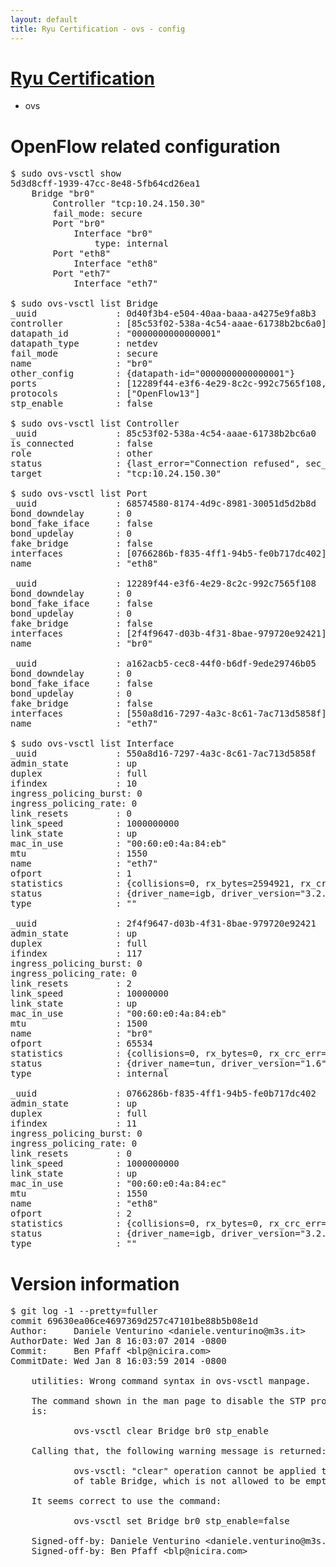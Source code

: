 ```yaml
---
layout: default
title: Ryu Certification - ovs - config
---
```

# [Ryu Certification](http://osrg.github.io/ryu/certification.html)
* ovs 

# OpenFlow related configuration
<pre>
$ sudo ovs-vsctl show
5d3d8cff-1939-47cc-8e48-5fb64cd26ea1
    Bridge "br0"
        Controller "tcp:10.24.150.30"
        fail_mode: secure
        Port "br0"
            Interface "br0"
                type: internal
        Port "eth8"
            Interface "eth8"
        Port "eth7"
            Interface "eth7"

$ sudo ovs-vsctl list Bridge
_uuid               : 0d40f3b4-e504-40aa-baaa-a4275e9fa8b3
controller          : [85c53f02-538a-4c54-aaae-61738b2bc6a0]
datapath_id         : "0000000000000001"
datapath_type       : netdev
fail_mode           : secure
name                : "br0"
other_config        : {datapath-id="0000000000000001"}
ports               : [12289f44-e3f6-4e29-8c2c-992c7565f108, 68574580-8174-4d9c-8981-30051d5d2b8d, a162acb5-cec8-44f0-b6df-9ede29746b05]
protocols           : ["OpenFlow13"]
stp_enable          : false

$ sudo ovs-vsctl list Controller
_uuid               : 85c53f02-538a-4c54-aaae-61738b2bc6a0
is_connected        : false
role                : other
status              : {last_error="Connection refused", sec_since_connect="296", sec_since_disconnect="0", state=BACKOFF}
target              : "tcp:10.24.150.30"

$ sudo ovs-vsctl list Port
_uuid               : 68574580-8174-4d9c-8981-30051d5d2b8d
bond_downdelay      : 0
bond_fake_iface     : false
bond_updelay        : 0
fake_bridge         : false
interfaces          : [0766286b-f835-4ff1-94b5-fe0b717dc402]
name                : "eth8"

_uuid               : 12289f44-e3f6-4e29-8c2c-992c7565f108
bond_downdelay      : 0
bond_fake_iface     : false
bond_updelay        : 0
fake_bridge         : false
interfaces          : [2f4f9647-d03b-4f31-8bae-979720e92421]
name                : "br0"

_uuid               : a162acb5-cec8-44f0-b6df-9ede29746b05
bond_downdelay      : 0
bond_fake_iface     : false
bond_updelay        : 0
fake_bridge         : false
interfaces          : [550a8d16-7297-4a3c-8c61-7ac713d5858f]
name                : "eth7"

$ sudo ovs-vsctl list Interface
_uuid               : 550a8d16-7297-4a3c-8c61-7ac713d5858f
admin_state         : up
duplex              : full
ifindex             : 10
ingress_policing_burst: 0
ingress_policing_rate: 0
link_resets         : 0
link_speed          : 1000000000
link_state          : up
mac_in_use          : "00:60:e0:4a:84:eb"
mtu                 : 1550
name                : "eth7"
ofport              : 1
statistics          : {collisions=0, rx_bytes=2594921, rx_crc_err=0, rx_dropped=0, rx_errors=0, rx_frame_err=0, rx_over_err=0, rx_packets=26362, tx_bytes=0, tx_dropped=0, tx_errors=0, tx_packets=0}
status              : {driver_name=igb, driver_version="3.2.10-k", firmware_version="3.10-0"}
type                : ""

_uuid               : 2f4f9647-d03b-4f31-8bae-979720e92421
admin_state         : up
duplex              : full
ifindex             : 117
ingress_policing_burst: 0
ingress_policing_rate: 0
link_resets         : 2
link_speed          : 10000000
link_state          : up
mac_in_use          : "00:60:e0:4a:84:eb"
mtu                 : 1500
name                : "br0"
ofport              : 65534
statistics          : {collisions=0, rx_bytes=0, rx_crc_err=0, rx_dropped=0, rx_errors=0, rx_frame_err=0, rx_over_err=0, rx_packets=0, tx_bytes=0, tx_dropped=0, tx_errors=0, tx_packets=0}
status              : {driver_name=tun, driver_version="1.6", firmware_version="N/A"}
type                : internal

_uuid               : 0766286b-f835-4ff1-94b5-fe0b717dc402
admin_state         : up
duplex              : full
ifindex             : 11
ingress_policing_burst: 0
ingress_policing_rate: 0
link_resets         : 0
link_speed          : 1000000000
link_state          : up
mac_in_use          : "00:60:e0:4a:84:ec"
mtu                 : 1550
name                : "eth8"
ofport              : 2
statistics          : {collisions=0, rx_bytes=0, rx_crc_err=0, rx_dropped=0, rx_errors=0, rx_frame_err=0, rx_over_err=0, rx_packets=0, tx_bytes=871080, tx_dropped=0, tx_errors=0, tx_packets=9394}
status              : {driver_name=igb, driver_version="3.2.10-k", firmware_version="3.10-0"}
type                : ""
</pre>

# Version information
<pre>
$ git log -1 --pretty=fuller
commit 69630ea06ce4697369d257c47101be88b5b08e1d
Author:     Daniele Venturino &lt;daniele.venturino@m3s.it&gt;
AuthorDate: Wed Jan 8 16:03:07 2014 -0800
Commit:     Ben Pfaff &lt;blp@nicira.com&gt;
CommitDate: Wed Jan 8 16:03:59 2014 -0800

    utilities: Wrong command syntax in ovs-vsctl manpage.
    
    The command shown in the man page to disable the STP protocol on a bridge
    is:
    
            ovs-vsctl clear Bridge br0 stp_enable
    
    Calling that, the following warning message is returned:
    
            ovs-vsctl: "clear" operation cannot be applied to column stp_enable
            of table Bridge, which is not allowed to be empty
    
    It seems correct to use the command:
    
            ovs-vsctl set Bridge br0 stp_enable=false
    
    Signed-off-by: Daniele Venturino &lt;daniele.venturino@m3s.it&gt;
    Signed-off-by: Ben Pfaff &lt;blp@nicira.com&gt;
</pre>
